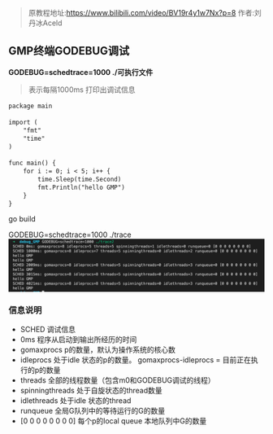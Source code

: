 > 原教程地址:https://www.bilibili.com/video/BV19r4y1w7Nx?p=8
> 作者:刘丹冰Aceld
## GMP终端GODEBUG调试

**GODEBUG=schedtrace=1000 ./可执行文件**
> 表示每隔1000ms 打印出调试信息

```
package main

import (
	"fmt"
	"time"
)

func main() {
	for i := 0; i < 5; i++ {
		time.Sleep(time.Second)
		fmt.Println("hello GMP")
	}
}
```

go build

GODEBUG=schedtrace=1000 ./trace
<img style="display: block; margin: 0 auto;" src="../img/godebug.png" alt="" />

### 信息说明

* SCHED 调试信息
* 0ms 程序从启动到输出所经历的时间
* gomaxprocs p的数量，默认为操作系统的核心数
* idleprocs 处于idle 状态的p的数量。 gomaxprocs-idleprocs = 目前正在执行的p的数量
* threads 全部的线程数量（包含m0和GODEBUG调试的线程）
* spinningthreads 处于自旋状态的thread数量
* idlethreads 处于idle 状态的thread
* runqueue 全局G队列中的等待运行的G的数量
* [0 0 0 0 0 0 0 0] 每个p的local queue 本地队列中G的数量